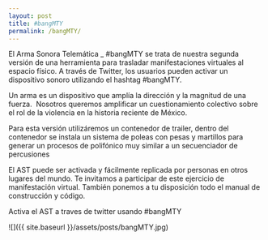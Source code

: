 ```yaml
---
layout: post
title: #bangMTY
permalink: /bangMTY/
---
```

El Arma Sonora Telemática  _  #bangMTY se trata de nuestra segunda versión de una herramienta para  trasladar manifestaciones virtuales al espacio físico. A través de  Twitter, los usuarios pueden activar un dispositivo sonoro utilizando el  hashtag #bangMTY.

Un arma es un dispositivo que amplía la  dirección y la magnitud de una fuerza.  Nosotros queremos amplificar un  cuestionamiento colectivo sobre el rol de la violencia en la historia  reciente de México.

Para esta versión utilizáremos un contenedor de trailer, dentro del contenedor se instala un sistema de poleas con pesas y martillos para generar un procesos de polifónico muy similar a un secuenciador de percusiones

El AST puede ser activada y fácilmente replicada por personas en otros lugares del mundo. Te invitamos a participar de este ejercicio de manifestación virtual.  También ponemos a tu disposición todo el manual de construcción y código.

Activa el AST a traves de twitter usando #bangMTY

![]({{ site.baseurl }}/assets/posts/bangMTY.jpg)
